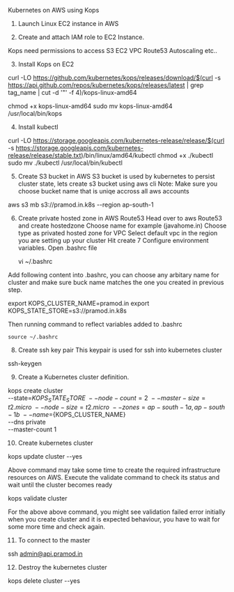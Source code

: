 Kubernetes on AWS using Kops

1. Launch Linux EC2 instance in AWS

2. Create and attach IAM role to EC2 Instance.

Kops need permissions to access
	S3
	EC2
	VPC
	Route53
	Autoscaling
	etc..

3. Install Kops on EC2

curl -LO https://github.com/kubernetes/kops/releases/download/$(curl -s https://api.github.com/repos/kubernetes/kops/releases/latest | grep tag_name | cut -d '"' -f 4)/kops-linux-amd64

chmod +x kops-linux-amd64
sudo mv kops-linux-amd64 /usr/local/bin/kops

4. Install kubectl

curl -LO https://storage.googleapis.com/kubernetes-release/release/$(curl -s https://storage.googleapis.com/kubernetes-release/release/stable.txt)/bin/linux/amd64/kubectl
chmod +x ./kubectl
sudo mv ./kubectl /usr/local/bin/kubectl

5. Create S3 bucket in AWS
S3 bucket is used by kubernetes to persist cluster state, lets create s3 bucket using aws cli Note: Make sure you choose bucket name that is uniqe accross all aws accounts

  aws s3 mb s3://pramod.in.k8s --region ap-south-1

6. Create private hosted zone in AWS Route53
   Head over to aws Route53 and create hostedzone
   Choose name for example (javahome.in)
   Choose type as privated hosted zone for VPC
   Select default vpc in the region you are setting up your cluster
   Hit create
7 Configure environment variables.
   Open .bashrc file

	vi ~/.bashrc

  Add following content into .bashrc, you can choose any arbitary name for cluster and make sure buck name matches the one you created in previous step.

   export KOPS_CLUSTER_NAME=pramod.in
   export KOPS_STATE_STORE=s3://pramod.in.k8s

 Then running command to reflect variables added to .bashrc

	source ~/.bashrc

8. Create ssh key pair
  This keypair is used for ssh into kubernetes cluster

  ssh-keygen
  
9. Create a Kubernetes cluster definition.
  
  kops create cluster \
  --state=${KOPS_STATE_STORE} \
  --node-count=2 \
  --master-size=t2.micro \
  --node-size=t2.micro \
  --zones=ap-south-1a,ap-south-1b \
  --name=${KOPS_CLUSTER_NAME} \
  --dns private \
  --master-count 1

10. Create kubernetes cluster

 kops update cluster --yes

  Above command may take some time to create the required infrastructure resources on AWS. Execute the validate command to check its status and wait until the cluster becomes ready

   kops validate cluster

  For the above above command, you might see validation failed error initially when you create cluster and it is expected behaviour, you have to wait for some more time and check again.

11. To connect to the master

   ssh admin@api.pramod.in

12. Destroy the kubernetes cluster

   kops delete cluster  --yes